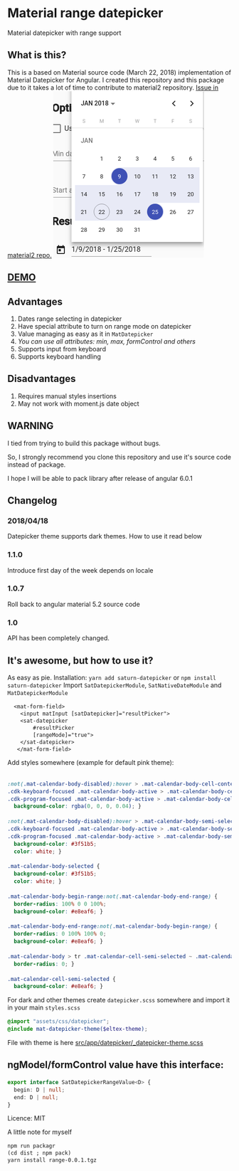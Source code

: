 # Material range datepicker
Material datepicker with range support
## What is this?

This is a based on Material source code (March 22, 2018) implementation of Material Datepicker for Angular.
I created this repository and this package due to it takes a lot of time to contribute to material2 repository.
[Issue in material2 repo.](https://github.com/angular/material2/issues/4763)
![Material date range picker](screenshot.png)
## [DEMO](https://stackblitz.com/edit/angular-b23dak)
## Advantages
1) Dates range selecting in datepicker 
2) Have special attribute to turn on range mode on datepicker
3) Value managing as easy as it in `MatDatepicker`
4) *You can use all attributes: min, max, formControl and others*
5) Supports input from keyboard
6) Supports keyboard handling
 
## Disadvantages
1) Requires manual styles insertions
2) May not work with moment.js date object
## WARNING
I tied from trying to build this package without bugs. 

So, I strongly recommend you clone this repository and use it's source code instead of package.
 
I hope I will be able to pack library after release of angular 6.0.1

## Changelog
### 2018/04/18
Datepicker theme supports dark themes. How to use it read below
### 1.1.0
Introduce first day of the week depends on locale

### 1.0.7
Roll back to angular material 5.2 source code

### 1.0

API has been completely changed.

## It's awesome, but how to use it?

As easy as pie.
Installation: `yarn add saturn-datepicker` or `npm install saturn-datepicker`
Import `SatDatepickerModule`, `SatNativeDateModule` and `MatDatepickerModule`
```angular2html
  <mat-form-field>
    <input matInput [satDatepicker]="resultPicker">
    <sat-datepicker
        #resultPicker
        [rangeMode]="true">
    </sat-datepicker>
   </mat-form-field>
```

Add styles somewhere (example for default pink theme):
```css

:not(.mat-calendar-body-disabled):hover > .mat-calendar-body-cell-content:not(.mat-calendar-body-selected):not(.mat-calendar-body-semi-selected),
.cdk-keyboard-focused .mat-calendar-body-active > .mat-calendar-body-cell-content:not(.mat-calendar-body-selected):not(.mat-calendar-body-semi-selected),
.cdk-program-focused .mat-calendar-body-active > .mat-calendar-body-cell-content:not(.mat-calendar-body-selected):not(.mat-calendar-body-semi-selected) {
  background-color: rgba(0, 0, 0, 0.04); }

:not(.mat-calendar-body-disabled):hover > .mat-calendar-body-semi-selected,
.cdk-keyboard-focused .mat-calendar-body-active > .mat-calendar-body-semi-selected,
.cdk-program-focused .mat-calendar-body-active > .mat-calendar-body-semi-selected {
  background-color: #3f51b5;
  color: white; }

.mat-calendar-body-selected {
  background-color: #3f51b5;
  color: white; }

.mat-calendar-body-begin-range:not(.mat-calendar-body-end-range) {
  border-radius: 100% 0 0 100%;
  background-color: #e8eaf6; }

.mat-calendar-body-end-range:not(.mat-calendar-body-begin-range) {
  border-radius: 0 100% 100% 0;
  background-color: #e8eaf6; }

.mat-calendar-body > tr .mat-calendar-cell-semi-selected ~ .mat-calendar-cell-semi-selected {
  border-radius: 0; }

.mat-calendar-cell-semi-selected {
  background-color: #e8eaf6; }
```
For dark and other themes create `datepicker.scss` somewhere and import it in your main `styles.scss` 
```scss
@import "assets/css/datepicker"; 
@include mat-datepicker-theme($eltex-theme);
```
File with theme is here [src/app/datepicker/_datepicker-theme.scss](src/app/datepicker/_datepicker-theme.scss)

## ngModel/formControl value have this interface:
```typescript
export interface SatDatepickerRangeValue<D> {
  begin: D | null;
  end: D | null;
}
```

Licence: MIT

A little note for myself
```shell
npm run packagr
(cd dist ; npm pack)
yarn install range-0.0.1.tgz 
```
